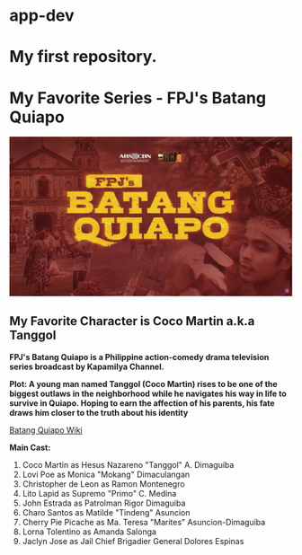 # app-dev
# My first repository.

# My Favorite Series - FPJ's Batang Quiapo
![Batang quiapoks](BQ.jpg)

## My Favorite Character is Coco Martin a.k.a Tanggol

**FPJ's Batang Quiapo is a Philippine action-comedy drama television series broadcast by Kapamilya Channel.**

**Plot: A young man named Tanggol (Coco Martin) rises to be one of the biggest outlaws in the neighborhood while he navigates his way in life to survive in Quiapo. Hoping to earn the affection of his parents, his fate draws him closer to the truth about his identity**

[Batang Quiapo Wiki](https://en.wikipedia.org/wiki/Batang_Quiapo_(TV_series))

**Main Cast:** 
1. Coco Martin as Hesus Nazareno "Tanggol" A. Dimaguiba
2. Lovi Poe as Monica "Mokang" Dimaculangan
3. Christopher de Leon as Ramon Montenegro
4. Lito Lapid as Supremo "Primo" C. Medina
5. John Estrada as Patrolman Rigor Dimaguiba
6. Charo Santos as Matilde "Tindeng" Asuncion
7. Cherry Pie Picache as Ma. Teresa "Marites" Asuncion-Dimaguiba
8. Lorna Tolentino as Amanda Salonga
9. Jaclyn Jose as Jail Chief Brigadier General Dolores Espinas
